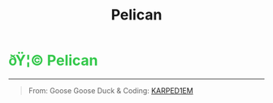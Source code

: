 ﻿---
lang: en-US
title: Pelican
prev: Juggernaut
next: Pickpocket
---

# <font color="#34c84b">ðŸ¦© <b>Pelican</b></font> <Badge text="Killing" type="tip" vertical="middle"/>
---

> From: Goose Goose Duck & Coding: [KARPED1EM](https://github.com/KARPED1EM)
